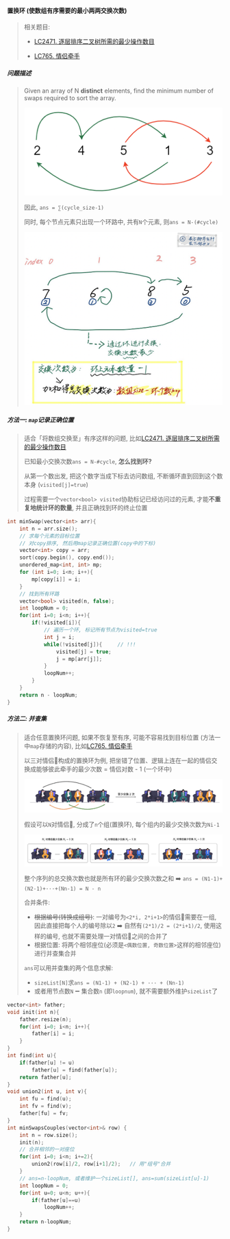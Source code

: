 #### 置换环 (使数组有序需要的最小两两交换次数)

> 相关题目: 
> - [LC2471. 逐层排序二叉树所需的最少操作数目](https://leetcode.cn/problems/minimum-number-of-operations-to-sort-a-binary-tree-by-level/)
>
> - [LC765. 情侣牵手](https://leetcode.cn/problems/couples-holding-hands/)

##### 问题描述
> Given an array of N **distinct** elements, find the minimum number of swaps required to sort the array.
>
> ![置换环](/appendix/%E7%BD%AE%E6%8D%A2%E7%8E%AF-1.png)
> 
> 因此, `ans = ∑(cycle_size-1)`
>
> 同时, 每个节点元素只出现一个环路中, 共有`N`个元素, 则`ans = N-(#cycle)`
> 
> ![置换环-cn](/appendix/%E7%BD%AE%E6%8D%A2%E7%8E%AF.png)


##### 方法一: `map`记录正确位置

> 适合「将数组交换至」有序这样的问题, 比如[LC2471. 逐层排序二叉树所需的最少操作数目](/workspace/2471.%20%E9%80%90%E5%B1%82%E6%8E%92%E5%BA%8F%E4%BA%8C%E5%8F%89%E6%A0%91%E6%89%80%E9%9C%80%E7%9A%84%E6%9C%80%E5%B0%91%E6%93%8D%E4%BD%9C%E6%95%B0%E7%9B%AE.cpp)
> 
> 已知最小交换次数`ans = N-#cycle`, **怎么找到环?**
> 
> 从第一个数出发, 把这个数字当成下标去访问数组, 不断循环直到回到这个数本身 (`visited[j]=true`)
>
> 过程需要一个`vector<bool> visited`协助标记已经访问过的元素, 才能**不重复地统计环的数量**, 并且正确找到环的终止位置

```CPP
int minSwap(vector<int> arr){
    int n = arr.size();
    // 求每个元素的目标位置
    // 对copy排序, 然后用map记录正确位置(copy中的下标)
    vector<int> copy = arr;
    sort(copy.begin(), copy.end());
    unordered_map<int, int> mp;
    for (int i=0; i<n; i++){
        mp[copy[i]] = i;
    }
    // 找到所有环路
    vector<bool> visited(n, false);
    int loopNum = 0;
    for(int i=0; i<n; i++){
        if(!visited[i]){
            // 遍历一个环, 标记所有节点为visited=true
            int j = i;
            while(!visited[j]){     // !!!
                visited[j] = true;
                j = mp[arr[j]];
            }
            loopNum++;
        }
    }
    return n - loopNum;
}
```

##### 方法二: 并查集

> 适合任意置换环问题, 如果不恢复至有序, 可能不容易找到目标位置 (方法一中`map`存储的内容), 比如[LC765. 情侣牵手](/workspace/765.%E6%83%85%E4%BE%A3%E7%89%B5%E6%89%8B.cpp)
>
> 以三对情侣👫构成的置换环为例, 把坐错了位置、逻辑上连在一起的情侣交换成能够彼此牵手的最少次数 = 情侣对数 - 1 (一个环中)
> 
> ![LC765-1](/appendix/LC765-1.png)
> 
> 假设可以`N`对情侣👫, 分成了`n`个组(置换环), 每个组内的最少交换次数为`Ni-1`
> 
> ![LC765-2](/appendix/LC765-2.png)
>
> 整个序列的总交换次数也就是所有环的最少交换次数之和 ➡️ `ans = (N1-1)+(N2-1)+···+(Nn-1) = N - n`
>
> 合并条件: 
> - ~~根据编号(转换成组号)~~: 一对编号为`<2*i, 2*i+1>`的情侣👫需要在一组, 因此直接把每个人的编号除以`2` ➡️ 自然有`(2*1)/2 = (2*i+1)/2`, 使用这样的编号, 也就不需要处理一对情侣👫之间的合并了
> - 根据位置: 将两个相邻座位(必须是`<偶数位置, 奇数位置>`这样的相邻座位) 进行并查集合并
> 
> `ans`可以用并查集的两个信息求解:
> - `sizeList[N]`求`ans = (N1-1) + (N2-1) + ··· + (Nn-1)`
> - 或者用节点数`N` ➖ 集合数`n` (即`loopnum`), 就不需要额外维护`sizeList`了

```CPP
vector<int> father;
void init(int n){
    father.resize(n);
    for(int i=0; i<n; i++){
        father[i] = i;
    }
}
int find(int u){
    if(father[u] != u)
        father[u] = find(father[u]);
    return father[u];
}
void union2(int u, int v){
    int fu = find(u);
    int fv = find(v);
    father[fu] = fv;
}
int minSwapsCouples(vector<int>& row) {
    int n = row.size();
    init(n);
    // 合并相邻的一对座位
    for(int i=0; i<n; i+=2){
        union2(row[i]/2, row[i+1]/2);   // 用"组号"合并
    }
    // ans=n-loopNum, 或者维护一个sizeList[], ans=sum(sizeList[u]-1)
    int loopNum = 0;
    for(int u=0; u<n; u++){
        if(father[u]==u)
            loopNum++;
    }
    return n-loopNum;
}
```